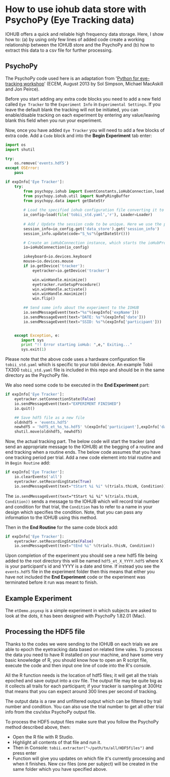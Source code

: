 # How to use iohub data store with PsychoPy (Eye Tracking data)

IOHUB offers a quick and reliable high frequency data storage. Here, I show how to: (a) by using only few lines of added code create a working relationship between the IOHUB store and the PsychoPy and (b) how to extract this data to a csv file for further processing. 

## PsychoPy
The PsychoPy code used here is an adaptation from '[Python for eye-tracking workshop](http://www.psychopy.org/resources/ECEM_Python_materials.zip)' (ECEM, August 2013 by Sol Simpson, Michael MacAskill and Jon Peirce).

Before you start adding any extra code blocks you need to add a new field called `Eye Tracker` to the `Experiment Info` in `Experimental Settings`. If you leave the default blank the tracking will not be initiated, you can enable/disable tracking on each experiment by entering any value/leaving blank this field when you run your experiment. 

Now, once you have added `Eye Tracker` you will need to add a few blocks of extra code. Add a `Code` block and into the **Begin Experiment** tab enter: 

```python
import os
import shutil

try:
    os.remove('events.hdf5')
except OSError:
    pass

if expInfo['Eye Tracker']:
    try:
        from psychopy.iohub import EventConstants,ioHubConnection,load,Loader
        from psychopy.iohub.util import NumPyRingBuffer
        from psychopy.data import getDateStr
        
        # Load the specified iohub configuration file converting it to a python dict.
        io_config=load(file('tobii_std.yaml','r'), Loader=Loader)
        
        # Add / Update the session code to be unique. Here we use the psychopy getDateStr() function for session code generation
        session_info=io_config.get('data_store').get('session_info')
        session_info.update(code="S_%s"%(getDateStr()))

        # Create an ioHubConnection instance, which starts the ioHubProcess, and informs it of the requested devices and their configurations.
        io=ioHubConnection(io_config)

        iokeyboard=io.devices.keyboard
        mouse=io.devices.mouse
        if io.getDevice('tracker'):
            eyetracker=io.getDevice('tracker')

            win.winHandle.minimize()
            eyetracker.runSetupProcedure()
            win.winHandle.activate()
            win.winHandle.maximize()
            win.flip()

        ## Send some info about the experiment to the IOHUB
        io.sendMessageEvent(text="%s"%(expInfo['expName']))
        io.sendMessageEvent(text="DATE: %s"%(expInfo['date']))
        io.sendMessageEvent(text="SSID: %s"%(expInfo['participant']))


    except Exception, e:
       import sys
       print "!! Error starting ioHub: ",e," Exiting..."
       sys.exit(1)
```
Please note that the above code uses a hardware configuration file `tobii_std.yaml` which is specific to your tobii device. An example Tobii TX300 `tobii_std.yaml` file is included in this repo and should be in the same directory as the PsychoPy file.

We also need some code to be executed in the **End Experiment** part:

```python
if expInfo['Eye Tracker']:
    eyetracker.setConnectionState(False)
    io.sendMessageEvent(text="EXPERIMENT FINISHED")
    io.quit()

    ## Save hdf5 file as a new file
    oldnhdf5 = 'events.hdf5'
    newhdf5 = 'hdf5_et_%s_%s.hdf5' %(expInfo['participant'],expInfo['date'])
    shutil.move(oldnhdf5, newhdf5)
```

Now, the actual tracking part. The below code will start the tracker (and send an appropriate message to the IOHUB) at the begging of a routine and end tracking when a routine ends. The below code assumes that you have one tracking period per trial. Add a new code element into trial routine and in `Begin Routine` add:

```python
if expInfo['Eye Tracker']:
    io.clearEvents('all')
    eyetracker.setRecordingState(True)
    io.sendMessageEvent(text="tStart %i %i" %(trials.thisN, Condition))
```
The `io.sendMessageEvent(text="tStart %i %i" %(trials.thisN, Condition))` sends a message to the IOHUB which will record trial number and condition for that trial, the `Condition` has to refer to a name in your design which specifies the condition. Note, that you can pass any information to the IOHUB using this method. 

Then in the **End Routine** for the same code block add:

```python
if expInfo['Eye Tracker']:
    eyetracker.setRecordingState(False)
    io.sendMessageEvent(text="tEnd %i" %(trials.thisN, Condition))
```

Upon completion of the experiment you should see a new hdf5 file being added to the root directory this will be named `hdf5_et_X_YYYY.hdf5` where X is your participant's id and YYYY is a date and time. If instead you see the `events.hdf5` file in the experiment folder then this means that either you have not included the **End Experiment** code or the experiment was terminated before it run was meant to finish. 

## Example Experiment
The `etDemo.psyexp` is a simple experiment in which subjects are asked to look at the dots, it has been designed with PsychoPy 1.82.01 (Mac).

## Processing the HDF5 file
Thanks to the codes we were sending to the IOHUB on each trials we are able to epoch the eyetracking data based on related time vales. To process the data you need to have R installed on your machine, and have some very basic knowledge of R, you should know how to open an R script file, execute the code and then input one line of code into the R's console. 

All the R function needs is the location of hdf5 files; it will get all the trials epoched and save output into a csv file. The output file may be quite big as it collects all trails for each participant; if your tracker is sampling at 300Hz that means that you can expect around 300 lines per second of tracking. 

The output data is a raw and unfiltered output which can be filtered by trail number and condition. You can also use the trial number to get all other trial info from the csv/xlsx PsychoPy output file. 

To process the HDF5 output files make sure that you follow the PsychoPy method described above, then:
* Open the R file with R Studio.
* Highlight all contents of that file and run it.
* Then in Console: `tobii.extractor("~/path/to/all/HDF5files")` and press enter
* Function will give you updates on which file it's currently processing and when it finishes. New csv files (one per subject) will be created in the same folder which you have specified above. 


